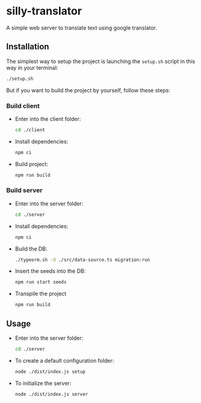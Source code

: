 # silly-translator

A simple web server to translate text using google translator.

## Installation

The simplest way to setup the project is launching the `setup.sh` script in this way in your terminal:
```sh
./setup.sh
```

But if you want to build the project by yourself, follow these steps:

### Build client
- Enter into the client folder:
  ```sh
  cd ./client
  ```

- Install dependencies:
  ```sh
  npm ci
  ```

- Build project:
  ```sh
  npm run build
  ```

### Build server
- Enter into the server folder:
  ```sh
  cd ./server
  ```

- Install dependencies:
  ```sh
  npm ci
  ```

- Build the DB:
  ```sh
  ./typeorm.sh -d ./src/data-source.ts migration:run
  ```

- Insert the seeds into the DB:
  ```sh
  npm run start seeds
  ```

- Transpile the project
  ```sh
  npm run build
  ```

## Usage
- Enter into the server folder:
  ```sh
  cd ./server
  ```

- To create a default configuration folder:
  ```sh
  node ./dist/index.js setup
  ```

- To initialize the server:
  ```sh
  node ./dist/index.js server
  ```


